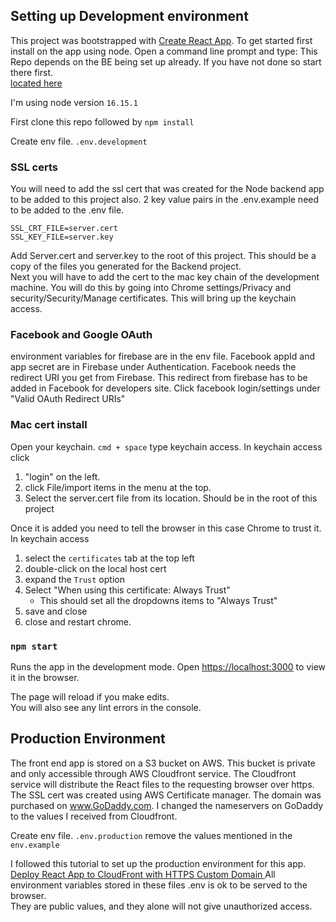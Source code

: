 ## Setting up Development environment
This project was bootstrapped with [Create React App](https://github.com/facebook/create-react-app).
To get started first install on the app using node.  Open a command line prompt and type:
This Repo depends on the BE being set up already.  If you have not done so start there first.  
[located here](https://github.com/mtiahrt/flea-market-BE)

I'm using node version `16.15.1`

First clone this repo
followed by 
`npm install`

Create env file.  ```.env.development```
### SSL certs
You will need to add the ssl cert that was created for the Node backend app to be added to this project also.  2 key value pairs in the .env.example need to be added to the .env file. 
```
SSL_CRT_FILE=server.cert 
SSL_KEY_FILE=server.key
```
 Add Server.cert and server.key to the root of this project.  This should be a copy of the files you generated for the Backend project.  
 Next you will have to add the cert to the mac key chain of the development machine.  You will do this by going into 
 Chrome settings/Privacy and security/Security/Manage certificates.  This will bring up the keychain access.
### Facebook and Google OAuth
environment variables for firebase are in the env file.  Facebook appId and app secret are in Firebase under Authentication.  Facebook needs the redirect URI you get from Firebase.  This redirect from firebase has to be added in Facebook for developers site.  Click facebook login/settings under "Valid OAuth Redirect URIs"
### Mac cert install
Open your keychain.  `cmd + space` type keychain access. In keychain access click 
1. "login" on the left. 
2. click File/import items in the menu at the top. 
3. Select the server.cert file from its location.  Should be in the root of this project  

Once it is added you need to tell the browser in this case Chrome to trust it.  
In keychain access 
1. select the `certificates` tab at the top left
2. double-click on the local host cert
3. expand the `Trust` option 
4. Select "When using this certificate: Always Trust"  
   - This should set all the dropdowns items to "Always Trust"
5. save and close
6. close and restart chrome.

### `npm start`

Runs the app in the development mode.
Open [https://localhost:3000](http://localhost:3000) to view it in the browser.

The page will reload if you make edits.\
You will also see any lint errors in the console.

## Production Environment
The front end app is stored on a S3 bucket on AWS.  This bucket is private and only
accessible through AWS Cloudfront service.  The Cloudfront service will distribute the 
React files to the requesting browser over https.  The SSL cert was created using AWS Certificate manager.
The domain was purchased on www.GoDaddy.com.  I changed the nameservers on GoDaddy to the 
values I received from Cloudfront.  

Create env file.  ```.env.production```  remove the values mentioned in the ```env.example```

I followed this tutorial to set up the production
environment for this app.  [Deploy React App to CloudFront with HTTPS Custom Domain
](https://www.youtube.com/watch?v=lPVgfSXTE1Y&list=WL&index=3&ab_channel=SamMeech-Ward)
All environment variables stored in these files .env is ok to be served to the browser.  
They are public values, and they alone will not give unauthorized access. 